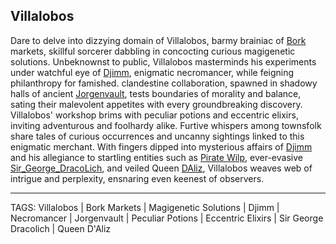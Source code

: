 ## Villalobos

Dare to delve into dizzying domain of Villalobos, barmy brainiac of [Bork](../Places/Bork.md) markets, skillful sorcerer dabbling in concocting curious magigenetic solutions. Unbeknownst to public, Villalobos masterminds his experiments under watchful eye of [Djimm](Djimm.md), enigmatic necromancer, while feigning philanthropy for famished. clandestine collaboration, spawned in shadowy halls of ancient [Jorgenvault](../Places/Jorgenvault.md), tests boundaries of morality and balance, sating their malevolent appetites with every groundbreaking discovery. Villalobos' workshop brims with peculiar potions and eccentric elixirs, inviting adventurous and foolhardy alike. Furtive whispers among townsfolk share tales of curious occurrences and uncanny sightings linked to this enigmatic merchant. With fingers dipped into mysterious affairs of [Djimm](Djimm.md) and his allegiance to startling entities such as [Pirate Wilp](Pirate_Wilp.md), ever-evasive [Sir_George_DracoLich](Sir_George_DracoLich.md), and veiled Queen [DAliz](DAliz.md), Villalobos weaves web of intrigue and perplexity, ensnaring even keenest of observers.

---
TAGS: Villalobos | Bork Markets | Magigenetic Solutions | Djimm | Necromancer | Jorgenvault | Peculiar Potions | Eccentric Elixirs | Sir George Dracolich | Queen D'Aliz

